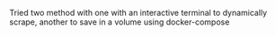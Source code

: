 Tried two method with one with an interactive terminal to dynamically scrape, another to save in a volume using docker-compose
